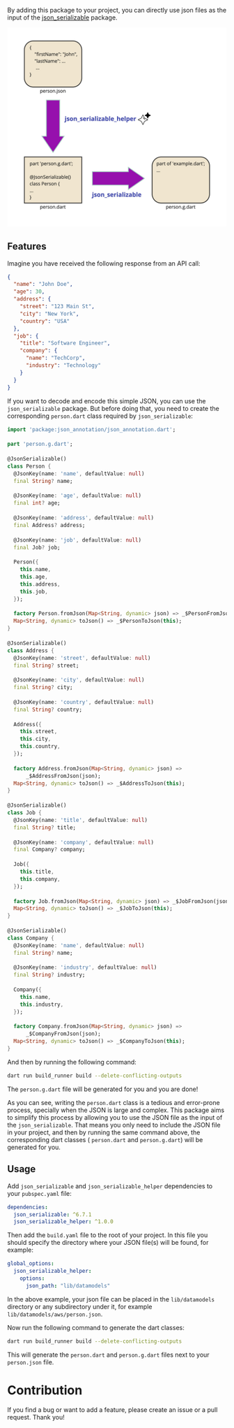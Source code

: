 By adding this package to your project, you can directly use json files as the input of the 
[json_serializable](https://pub.dev/packages/json_serializable) package.

<img src="https://github.com/meysammahfouzi/json_serializable_helper/blob/main/diagram.jpeg"/>

## Features

Imagine you have received the following response from an API call:

```json
{
  "name": "John Doe",
  "age": 30,
  "address": {
    "street": "123 Main St",
    "city": "New York",
    "country": "USA"
  },
  "job": {
    "title": "Software Engineer",
    "company": {
      "name": "TechCorp",
      "industry": "Technology"
    }
  }
}
```

If you want to decode and encode this simple JSON, you can use the `json_serializable` package. But 
before doing that, you need to create the corresponding `person.dart` class required by 
`json_serializable`:

```dart
import 'package:json_annotation/json_annotation.dart';

part 'person.g.dart';

@JsonSerializable()
class Person {
  @JsonKey(name: 'name', defaultValue: null)
  final String? name;

  @JsonKey(name: 'age', defaultValue: null)
  final int? age;

  @JsonKey(name: 'address', defaultValue: null)
  final Address? address;

  @JsonKey(name: 'job', defaultValue: null)
  final Job? job;

  Person({
    this.name,
    this.age,
    this.address,
    this.job,
  });

  factory Person.fromJson(Map<String, dynamic> json) => _$PersonFromJson(json);
  Map<String, dynamic> toJson() => _$PersonToJson(this);
}

@JsonSerializable()
class Address {
  @JsonKey(name: 'street', defaultValue: null)
  final String? street;

  @JsonKey(name: 'city', defaultValue: null)
  final String? city;

  @JsonKey(name: 'country', defaultValue: null)
  final String? country;

  Address({
    this.street,
    this.city,
    this.country,
  });

  factory Address.fromJson(Map<String, dynamic> json) =>
      _$AddressFromJson(json);
  Map<String, dynamic> toJson() => _$AddressToJson(this);
}

@JsonSerializable()
class Job {
  @JsonKey(name: 'title', defaultValue: null)
  final String? title;

  @JsonKey(name: 'company', defaultValue: null)
  final Company? company;

  Job({
    this.title,
    this.company,
  });

  factory Job.fromJson(Map<String, dynamic> json) => _$JobFromJson(json);
  Map<String, dynamic> toJson() => _$JobToJson(this);
}

@JsonSerializable()
class Company {
  @JsonKey(name: 'name', defaultValue: null)
  final String? name;

  @JsonKey(name: 'industry', defaultValue: null)
  final String? industry;

  Company({
    this.name,
    this.industry,
  });

  factory Company.fromJson(Map<String, dynamic> json) =>
      _$CompanyFromJson(json);
  Map<String, dynamic> toJson() => _$CompanyToJson(this);
}
```

And then by running the following command:

```bash
dart run build_runner build --delete-conflicting-outputs
```

The `person.g.dart` file will be generated for you and you are done!

As you can see, writing the `person.dart` class is a tedious and error-prone process, specially when 
the JSON is large and complex. This package aims to simplify this process by allowing you to use the
JSON file as the input of the `json_serializable`. That means you only need to include the JSON file
in your project, and then by running the same command above, the corresponding dart classes (
`person.dart` and `person.g.dart`) will be generated for you.

## Usage

Add `json_serializable` and `json_serializable_helper` dependencies to your `pubspec.yaml` file:

```yaml
dependencies:
  json_serializable: ^6.7.1
  json_serializable_helper: ^1.0.0
```

Then add the `build.yaml` file to the root of your project. In this file you should specify the
directory where your JSON file(s) will be found, for example:

```yaml
global_options:
  json_serializable_helper:
    options:
      json_path: "lib/datamodels"
```

In the above example, your json file can be placed in the `lib/datamodels` directory or any 
subdirectory under it, for example `lib/datamodels/aws/person.json`.

Now run the following command to generate the dart classes:

```bash
dart run build_runner build --delete-conflicting-outputs
```

This will generate the `person.dart` and `person.g.dart` files next to your `person.json` file.

# Contribution

If you find a bug or want to add a feature, please create an issue or a pull request. Thank you!